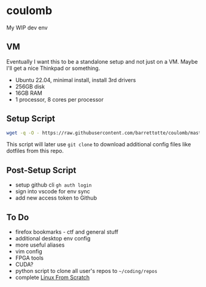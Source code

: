 # coulomb

My WIP dev env

## VM

Eventually I want this to be a standalone setup and not just on a VM.
Maybe I'll get a nice Thinkpad or something.

- Ubuntu 22.04, minimal install, install 3rd drivers
- 256GB disk
- 16GB RAM
- 1 processor, 8 cores per processor

## Setup Script

```sh
wget -q -O - https://raw.githubusercontent.com/barrettotte/coulomb/master/setup.sh | bash
```

This script will later use `git clone` to download additional config files like dotfiles from this repo.

## Post-Setup Script

- setup github cli `gh auth login`
- sign into vscode for env sync
- add new access token to Github

## To Do

- firefox bookmarks - ctf and general stuff
- additional desktop env config
- more useful aliases
- vim config
- FPGA tools
- CUDA?
- python script to clone all user's repos to `~/coding/repos`
- complete [Linux From Scratch](https://www.linuxfromscratch.org/)
